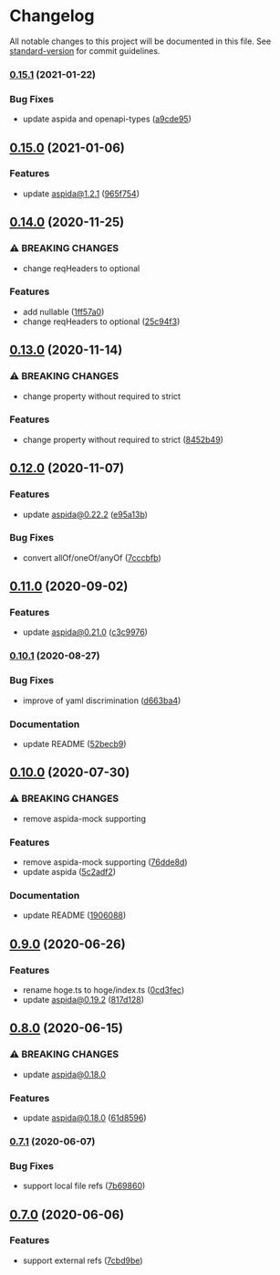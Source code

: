 # Changelog

All notable changes to this project will be documented in this file. See [standard-version](https://github.com/conventional-changelog/standard-version) for commit guidelines.

### [0.15.1](https://github.com/aspida/openapi2aspida/compare/v0.15.0...v0.15.1) (2021-01-22)


### Bug Fixes

* update aspida and openapi-types ([a9cde95](https://github.com/aspida/openapi2aspida/commit/a9cde950cd2939418cf8779850a1a1529b0a9ab3))

## [0.15.0](https://github.com/aspida/openapi2aspida/compare/v0.14.0...v0.15.0) (2021-01-06)


### Features

* update aspida@1.2.1 ([965f754](https://github.com/aspida/openapi2aspida/commit/965f754939ab5ae702154d3bbafddc31cddd24ab))

## [0.14.0](https://github.com/aspida/openapi2aspida/compare/v0.13.0...v0.14.0) (2020-11-25)


### ⚠ BREAKING CHANGES

* change reqHeaders to optional

### Features

* add nullable ([1ff57a0](https://github.com/aspida/openapi2aspida/commit/1ff57a006b49f98e3fca4b8323a5ba9235db87e2))
* change reqHeaders to optional ([25c94f3](https://github.com/aspida/openapi2aspida/commit/25c94f3c65731c108592d1a2195fc35dd1def8b3))

## [0.13.0](https://github.com/aspida/openapi2aspida/compare/v0.12.0...v0.13.0) (2020-11-14)


### ⚠ BREAKING CHANGES

* change property without required to strict

### Features

* change property without required to strict ([8452b49](https://github.com/aspida/openapi2aspida/commit/8452b49aeb20a6c053990d70df8a9ea269faa84f))

## [0.12.0](https://github.com/aspida/openapi2aspida/compare/v0.11.0...v0.12.0) (2020-11-07)


### Features

* update aspida@0.22.2 ([e95a13b](https://github.com/aspida/openapi2aspida/commit/e95a13bd720651a78dfbf42c7ceb1d1f14e297c9))


### Bug Fixes

* convert allOf/oneOf/anyOf ([7cccbfb](https://github.com/aspida/openapi2aspida/commit/7cccbfb6fd75c29ddc4e16067c359120f2fb8763))

## [0.11.0](https://github.com/aspida/openapi2aspida/compare/v0.10.1...v0.11.0) (2020-09-02)


### Features

* update aspida@0.21.0 ([c3c9976](https://github.com/aspida/openapi2aspida/commit/c3c9976db1d06fb8b8e7e43fa765073a5d19ed00))

### [0.10.1](https://github.com/aspida/openapi2aspida/compare/v0.10.0...v0.10.1) (2020-08-27)


### Bug Fixes

* improve of yaml discrimination ([d663ba4](https://github.com/aspida/openapi2aspida/commit/d663ba451d858aeab06b6c3e5c2bbf81844d7365))


### Documentation

* update README ([52becb9](https://github.com/aspida/openapi2aspida/commit/52becb9f5264f26b9db7a13da7eab1edd60f36a0))

## [0.10.0](https://github.com/aspida/openapi2aspida/compare/v0.9.0...v0.10.0) (2020-07-30)


### ⚠ BREAKING CHANGES

* remove aspida-mock supporting

### Features

* remove aspida-mock supporting ([76dde8d](https://github.com/aspida/openapi2aspida/commit/76dde8d5eb2bfbe7ffe6dd57d66f42e0afb34de4))
* update aspida ([5c2adf2](https://github.com/aspida/openapi2aspida/commit/5c2adf2c503820c21b2d1890133fc13efbb197b4))


### Documentation

* update README ([1906088](https://github.com/aspida/openapi2aspida/commit/19060884421f5647d1cb0a19088fc7ad6aa3db06))

## [0.9.0](https://github.com/aspida/openapi2aspida/compare/v0.8.0...v0.9.0) (2020-06-26)


### Features

* rename hoge.ts to hoge/index.ts ([0cd3fec](https://github.com/aspida/openapi2aspida/commit/0cd3fecf3964aabe97769719290645328c2d07e5))
* update aspida@0.19.2 ([817d128](https://github.com/aspida/openapi2aspida/commit/817d12867611e98c73df9d87bf3ae2d3abfb7039))

## [0.8.0](https://github.com/aspida/openapi2aspida/compare/v0.7.1...v0.8.0) (2020-06-15)


### ⚠ BREAKING CHANGES

* update aspida@0.18.0

### Features

* update aspida@0.18.0 ([61d8596](https://github.com/aspida/openapi2aspida/commit/61d8596dc66a7bfd4dda7fb9d619e7e7af71c4fa))

### [0.7.1](https://github.com/aspida/openapi2aspida/compare/v0.7.0...v0.7.1) (2020-06-07)


### Bug Fixes

* support local file refs ([7b69860](https://github.com/aspida/openapi2aspida/commit/7b69860e6d3071f623c8366a17f1fe77717d7a92))

## [0.7.0](https://github.com/aspida/openapi2aspida/compare/v0.6.1...v0.7.0) (2020-06-06)


### Features

* support external refs ([7cbd9be](https://github.com/aspida/openapi2aspida/commit/7cbd9be2b401e9e15021110c87edf0c29f6f61d2))
